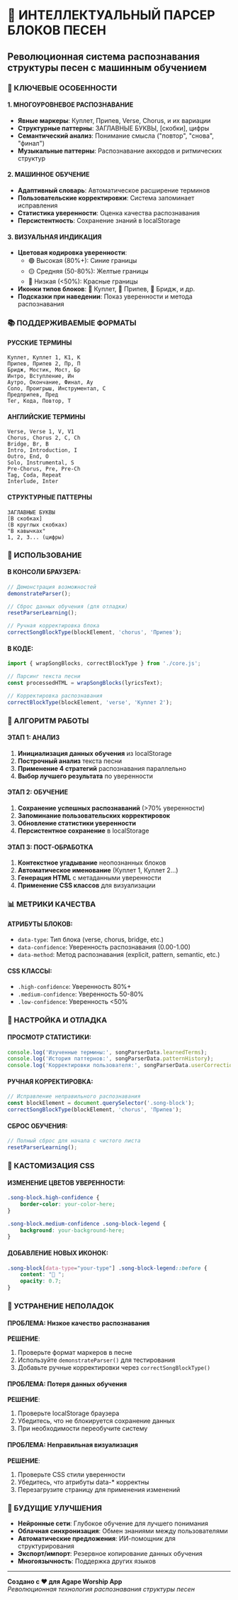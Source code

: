 # 🎵 ИНТЕЛЛЕКТУАЛЬНЫЙ ПАРСЕР БЛОКОВ ПЕСЕН

## Революционная система распознавания структуры песен с машинным обучением

### 🚀 КЛЮЧЕВЫЕ ОСОБЕННОСТИ

#### 1. **МНОГОУРОВНЕВОЕ РАСПОЗНАВАНИЕ**
- **Явные маркеры**: Куплет, Припев, Verse, Chorus, и их вариации
- **Структурные паттерны**: ЗАГЛАВНЫЕ БУКВЫ, [скобки], цифры
- **Семантический анализ**: Понимание смысла ("повтор", "снова", "финал")
- **Музыкальные паттерны**: Распознавание аккордов и ритмических структур

#### 2. **МАШИННОЕ ОБУЧЕНИЕ**
- **Адаптивный словарь**: Автоматическое расширение терминов
- **Пользовательские корректировки**: Система запоминает исправления
- **Статистика уверенности**: Оценка качества распознавания
- **Персистентность**: Сохранение знаний в localStorage

#### 3. **ВИЗУАЛЬНАЯ ИНДИКАЦИЯ**
- **Цветовая кодировка уверенности**:
  - 🟢 Высокая (80%+): Синие границы
  - 🟡 Средняя (50-80%): Желтые границы  
  - 🔴 Низкая (<50%): Красные границы
- **Иконки типов блоков**: 📝 Куплет, 🎵 Припев, 🌉 Бридж, и др.
- **Подсказки при наведении**: Показ уверенности и метода распознавания

### 📚 ПОДДЕРЖИВАЕМЫЕ ФОРМАТЫ

#### РУССКИЕ ТЕРМИНЫ
```
Куплет, Куплет 1, К1, К
Припев, Припев 2, Пр, П  
Бридж, Мостик, Мост, Бр
Интро, Вступление, Ин
Аутро, Окончание, Финал, Ау
Соло, Проигрыш, Инструментал, С
Предприпев, Пред
Тег, Кода, Повтор, Т
```

#### АНГЛИЙСКИЕ ТЕРМИНЫ
```
Verse, Verse 1, V, V1
Chorus, Chorus 2, C, Ch
Bridge, Br, B
Intro, Introduction, I
Outro, End, O
Solo, Instrumental, S
Pre-Chorus, Pre, Pre-Ch
Tag, Coda, Repeat
Interlude, Inter
```

#### СТРУКТУРНЫЕ ПАТТЕРНЫ
```
ЗАГЛАВНЫЕ БУКВЫ
[В скобках]
(В круглых скобках)
"В кавычках"
1, 2, 3... (цифры)
```

### 🎯 ИСПОЛЬЗОВАНИЕ

#### В КОНСОЛИ БРАУЗЕРА:
```javascript
// Демонстрация возможностей
demonstrateParser();

// Сброс данных обучения (для отладки)
resetParserLearning();

// Ручная корректировка блока
correctSongBlockType(blockElement, 'chorus', 'Припев');
```

#### В КОДЕ:
```javascript
import { wrapSongBlocks, correctBlockType } from './core.js';

// Парсинг текста песни
const processedHTML = wrapSongBlocks(lyricsText);

// Корректировка распознавания
correctBlockType(blockElement, 'verse', 'Куплет 2');
```

### 🧠 АЛГОРИТМ РАБОТЫ

#### ЭТАП 1: АНАЛИЗ
1. **Инициализация данных обучения** из localStorage
2. **Построчный анализ** текста песни
3. **Применение 4 стратегий** распознавания параллельно
4. **Выбор лучшего результата** по уверенности

#### ЭТАП 2: ОБУЧЕНИЕ
1. **Сохранение успешных распознаваний** (>70% уверенности)
2. **Запоминание пользовательских корректировок**
3. **Обновление статистики уверенности**
4. **Персистентное сохранение** в localStorage

#### ЭТАП 3: ПОСТ-ОБРАБОТКА
1. **Контекстное угадывание** неопознанных блоков
2. **Автоматическое именование** (Куплет 1, Куплет 2...)
3. **Генерация HTML** с метаданными уверенности
4. **Применение CSS классов** для визуализации

### 📊 МЕТРИКИ КАЧЕСТВА

#### АТРИБУТЫ БЛОКОВ:
- `data-type`: Тип блока (verse, chorus, bridge, etc.)
- `data-confidence`: Уверенность распознавания (0.00-1.00)
- `data-method`: Метод распознавания (explicit, pattern, semantic, etc.)

#### CSS КЛАССЫ:
- `.high-confidence`: Уверенность 80%+
- `.medium-confidence`: Уверенность 50-80%
- `.low-confidence`: Уверенность <50%

### 🔧 НАСТРОЙКА И ОТЛАДКА

#### ПРОСМОТР СТАТИСТИКИ:
```javascript
console.log('Изученные термины:', songParserData.learnedTerms);
console.log('История паттернов:', songParserData.patternHistory);
console.log('Корректировки пользователя:', songParserData.userCorrections);
```

#### РУЧНАЯ КОРРЕКТИРОВКА:
```javascript
// Исправление неправильного распознавания
const blockElement = document.querySelector('.song-block');
correctSongBlockType(blockElement, 'chorus', 'Припев');
```

#### СБРОС ОБУЧЕНИЯ:
```javascript
// Полный сброс для начала с чистого листа
resetParserLearning();
```

### 🎨 КАСТОМИЗАЦИЯ CSS

#### ИЗМЕНЕНИЕ ЦВЕТОВ УВЕРЕННОСТИ:
```css
.song-block.high-confidence {
    border-color: your-color-here;
}

.song-block.medium-confidence .song-block-legend {
    background: your-background-here;
}
```

#### ДОБАВЛЕНИЕ НОВЫХ ИКОНОК:
```css
.song-block[data-type="your-type"] .song-block-legend::before {
    content: "🎼 ";
    opacity: 0.7;
}
```

### 🚨 УСТРАНЕНИЕ НЕПОЛАДОК

#### ПРОБЛЕМА: Низкое качество распознавания
**РЕШЕНИЕ**: 
1. Проверьте формат маркеров в песне
2. Используйте `demonstrateParser()` для тестирования
3. Добавьте ручные корректировки через `correctSongBlockType()`

#### ПРОБЛЕМА: Потеря данных обучения
**РЕШЕНИЕ**:
1. Проверьте localStorage браузера
2. Убедитесь, что не блокируется сохранение данных
3. При необходимости переобучите систему

#### ПРОБЛЕМА: Неправильная визуализация
**РЕШЕНИЕ**:
1. Проверьте CSS стили уверенности
2. Убедитесь, что атрибуты data-* корректны
3. Перезагрузите страницу для применения изменений

### 🔮 БУДУЩИЕ УЛУЧШЕНИЯ

- **Нейронные сети**: Глубокое обучение для лучшего понимания
- **Облачная синхронизация**: Обмен знаниями между пользователями
- **Автоматические предложения**: ИИ-помощник для структурирования
- **Экспорт/импорт**: Резервное копирование данных обучения
- **Многоязычность**: Поддержка других языков

---

**Создано с ❤️ для Agape Worship App**  
*Революционная технология распознавания структуры песен* 